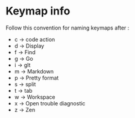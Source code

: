 # Keymap info

Follow this convention for naming keymaps after <leader>:

- c -> code action
- d -> Display
- f -> Find
- g -> Go
- i -> gIt
- m -> Markdown
- p -> Pretty format
- s -> split
- t -> tab
- w -> Workspace
- x -> Open trouble diagnostic
- z -> Zen
